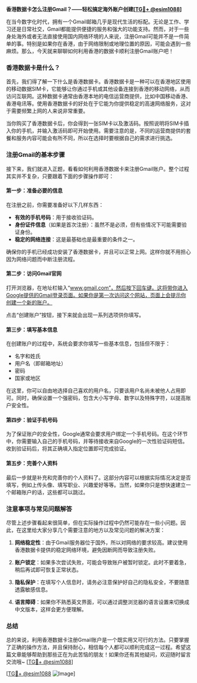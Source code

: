**香港数据卡怎么注册Gmail？——轻松搞定海外账户创建[[TG💪+ @esim1088](https://t.me/s/esim1088)]**

在当今数字化时代，拥有一个Gmail邮箱几乎是现代生活的标配。无论是工作、学习还是日常社交，Gmail都能提供便捷的服务和强大的功能支持。然而，对于一些身处海外或者无法直接使用国内网络环境的人来说，注册Gmail可能并不是一件简单的事。特别是如果你在香港，由于网络限制或地理位置的原因，可能会遇到一些麻烦。那么，今天就来聊聊如何利用香港的数据卡顺利注册Gmail账户吧！

### 香港数据卡是什么？

首先，我们得了解一下什么是香港数据卡。香港数据卡是一种可以在香港地区使用的移动数据SIM卡，它能够让你通过手机或其他设备连接到香港的移动网络，从而访问互联网。这种数据卡通常由香港本地的电信运营商提供，比如中国移动香港、香港电讯等。使用香港数据卡的好处在于它能为你提供稳定的高速网络服务，这对于需要频繁上网的人来说非常重要。

当你购买了香港数据卡后，你会得到一张SIM卡以及激活码。按照说明将SIM卡插入你的手机，并输入激活码即可开始使用。需要注意的是，不同的运营商提供的套餐和服务内容可能会有所不同，所以在选择时要根据自己的需求进行挑选。

### 注册Gmail的基本步骤

接下来，我们就进入正题，看看如何利用香港数据卡来注册Gmail账户。整个过程其实并不复杂，只要跟着下面的步骤操作即可：

#### 第一步：准备必要的信息

在注册之前，你需要准备好以下几样东西：
- **有效的手机号码**：用于接收验证码。
- **身份证件信息**（如果是首次注册）：虽然不是必须，但有些情况下可能需要验证身份。
- **稳定的网络连接**：这是最基础也是最重要的条件之一。

确保你的手机已经成功安装了香港数据卡，并且可以正常上网。这样你就不用担心因为网络问题而中断注册流程。

#### 第二步：访问Gmail官网

打开浏览器，在地址栏输入“www.gmail.com”，然后按下回车键。这将带你进入Google提供的Gmail登录页面。如果你是第一次访问这个网站，页面上会提示你创建一个新的账户。

点击“创建账户”按钮，接下来就会出现一系列选项供你填写。

#### 第三步：填写基本信息

在创建账户的过程中，系统会要求你填写一些基本信息，包括但不限于：
- 名字和姓氏
- 用户名（即邮箱地址）
- 密码
- 国家或地区

在这里，你可以自由地选择自己喜欢的用户名，只要该用户名尚未被他人占用即可。同时，确保设置一个强密码，包含大小写字母、数字以及特殊字符，以提高账户安全性。

#### 第四步：验证手机号码

为了保证账户的安全性，Google通常会要求用户绑定一个手机号码。在这个环节中，你需要输入自己的手机号码，并等待接收来自Google的一次性验证码短信。收到验证码后，将其正确填入指定位置即可完成验证。

#### 第五步：完善个人资料

最后一步就是补充和完善你的个人资料了。这部分内容可以根据实际情况决定是否填写，例如上传头像、填写职业、兴趣爱好等等。当然，如果你只是想快速建立一个邮箱账户的话，这些都可以跳过。

### 注意事项与常见问题解答

尽管上述步骤看起来很简单，但在实际操作过程中仍然可能存在一些小问题。因此，在这里给大家分享几个需要注意的地方以及常见问题的解决方案：

1. **网络稳定性**：由于Gmail服务器位于国外，所以对网络的要求较高。建议使用香港数据卡提供的稳定网络环境，避免因断网而导致注册失败。
   
2. **账户锁定**：如果多次尝试失败，可能会导致账户被暂时锁定。此时不要着急，稍后再试即可恢复正常状态。

3. **隐私保护**：在填写个人信息时，请务必注意保护好自己的隐私安全，不要随意透露敏感信息。

4. **语言障碍**：如果你不熟悉英文界面，可以通过调整浏览器的语言设置来切换成中文版本，这样会更方便理解。

### 总结

总的来说，利用香港数据卡注册Gmail账户是一个既实用又可行的方法。只要掌握了正确的操作方法，并且保持耐心，相信每个人都可以顺利完成这一过程。希望这篇文章能够帮助到那些正在为此苦恼的朋友！如果你还有其他疑问，欢迎随时留言交流哦~ [[TG💪+ @esim1088](https://t.me/s/esim1088)]

[[TG💪+ @esim1088](https://t.me/s/esim1088) ![Image](https://i.postimg.cc/4NQfJmqS/Snipaste-2025-05-13-00-14-12.png)]